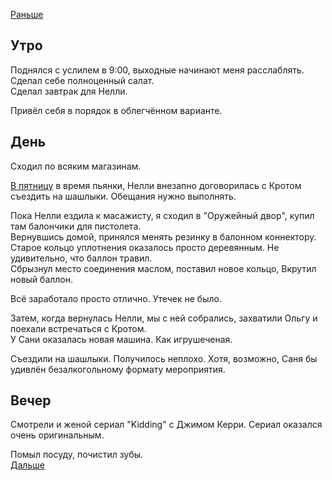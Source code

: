 [Раньше](2020.05.02.md)  
## Утро
Поднялся с услилем в 9:00, выходные начинают меня расслаблять.  Сделал себе полноценный салат.  
Сделал завтрак для Нелли.

Привёл себя в порядок в облегчённом варианте.
## День
Сходил по всяким магазинам.

[В пятницу](2020.04.30.md) в время пьянки, Нелли внезапно договорилась с Кротом съездить на шашлыки. Обещания нужно выполнять.

Пока Нелли ездила к масажисту, я сходил в "Оружейный двор", купил там балончики для пистолета.  
Вернувшись домой, принялся менять резинку в балонном коннектору. Старое кольцо уплотнения оказалось просто деревянным. Не удивительно, что баллон травил.  
Сбрызнул место соединения маслом, поставил новое кольцо, Вкрутил новый баллон.

Всё заработало просто отлично. Утечек не было.

Затем, когда вернулась Нелли, мы с ней собрались, захватили Ольгу и поехали встречаться с Кротом.  
У Сани оказалась новая машина. Как игрушеченая.

Съездили на шашлыки. Получилось неплохо. Хотя, возможно, Саня бы удивлён безалкогольному формату мероприятия.
## Вечер
Смотрели и женой сериал "Kidding" с Джимом Керри. Сериал оказался очень оригинальным.

Помыл посуду, почистил зубы.  
[Дальше](2020.05.04.md)